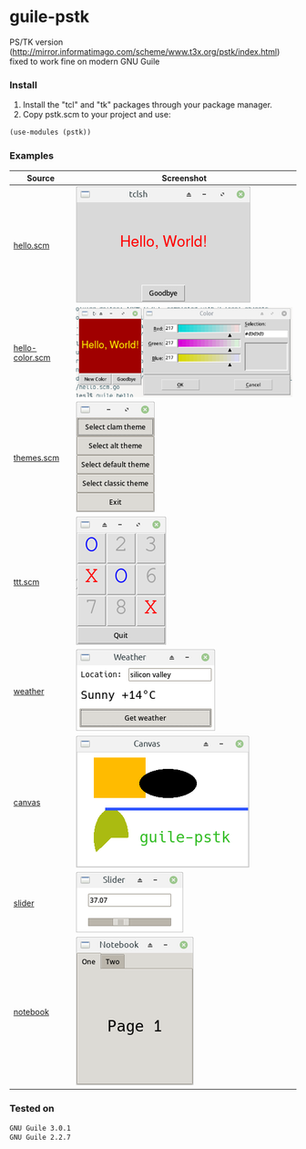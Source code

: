 # guile-pstk
PS/TK version (http://mirror.informatimago.com/scheme/www.t3x.org/pstk/index.html) fixed to work fine on modern GNU Guile

### Install
1. Install the "tcl" and "tk" packages through your package manager.
2. Copy pstk.scm to your project and use:
```scheme
(use-modules (pstk))
```

### Examples
| Source | Screenshot |
| --- | --- |
| [hello.scm](./examples/hello.scm) | ![hello](./images/hello.png) |
| [hello-color.scm](./examples/hello-color.scm)  | ![hello-color](./images/hello-color.png) |
| [themes.scm](./examples/themes.scm) | ![themes](./images/themes.png) |
| [ttt.scm](./examples/ttt.scm) | ![ttt](./images/ttt.png) |
| [weather](./examples/weather.scm) | ![weather](./images/weather.png) |
| [canvas](./examples/canvas.scm) | ![canvas](./images/canvas.png) |
| [slider](./examples/slider.scm) | ![slider](./images/slider.png) |
| [notebook](./examples/notebook.scm) | ![notebook](./images/notebook.png) |

### Tested on
```
GNU Guile 3.0.1
GNU Guile 2.2.7
```
